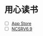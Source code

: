 # 用心读书
- [ ] [App Store](https://apps.apple.com/cn/app/id1569793141)
- [ ] [NCSRV6.9](https://ghproxy.cn/https://raw.githubusercontent.com/T00700/Rules/master/NCSR.json)
